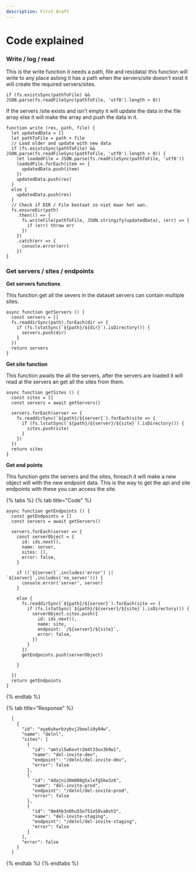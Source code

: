 ```yaml
---
description: First draft
---
```


# Code explained

### Write / log / read

This is the write function it needs a path, file and res\(data\) this function will write to any place aslong it has a path when the servers/site doesn't exist it will create the required servers/sites.

```text
if (fs.existsSync(pathToFile) && JSON.parse(fs.readFileSync(pathToFile, 'utf8').length > 0))
```

If the servers /site exists and isn't empty it will update the data in the file array else it will make the array and push the data in it.

```text
function write (res, path, file) {
  let updatedData = []
  let pathToFile = path + file
  // Load older and update with new data
  if (fs.existsSync(pathToFile) && JSON.parse(fs.readFileSync(pathToFile, 'utf8').length > 0)) {
    let loadedFile = JSON.parse(fs.readFileSync(pathToFile, 'utf8'))
    loadedFile.forEach(item => {
      updatedData.push(item)
    })
    updatedData.push(res)
  }
  else {
    updatedData.push(res)
  }
  // Check if DIR / File bestaat zo niet maar het aan.
  fs.ensureDir(path)
    .then(() => {
      fs.writeFile(pathToFile, JSON.stringify(updatedData), (err) => {
        if (err) throw err
      })
    })
    .catch(err => {
      console.error(err)
    })
}
```

### Get servers / sites / endpoints

**Get servers functions**

This function get all the severs in the dataset servers can contain multiple sites.

```text
async function getServers () {
  const servers = []
  fs.readdirSync(path).forEach(dir => {
    if (fs.lstatSync(`${path}/${dir}`).isDirectory()) {
      servers.push(dir)
    }
  })
  return servers
}
```

**Get site function**

This function awaits the all the servers, after the servers are loaded it will read al the servers an get all the sites from them.

```text
async function getSites () {
  const sites = []
  const servers = await getServers()

  servers.forEach(server => {
    fs.readdirSync(`${path}/${server}`).forEach(site => {
      if (fs.lstatSync(`${path}/${server}/${site}`).isDirectory()) {
        sites.push(site)
      }
    })
  })
  return sites
}
```

**Get end points**

This function gets the servers and the sites, foreach it will make a new object will with the new endpoint data. This is the way to get the api and site endpoints with these you can access the site.

{% tabs %}
{% tab title="Code" %}
```text
async function getEndpoints () {
  const getEndpoints = []
  const servers = await getServers()

  servers.forEach(server => {
    const serverObject = {
      id: ids.next(),
      name: server,
      sites: [],
      error: false,
    }

    if ((`${server}`.includes('error') || `${server}`.includes('no_server'))) {
      console.error('server', server)
    }

    else {
      fs.readdirSync(`${path}/${server}`).forEach(site => {
        if (fs.lstatSync(`${path}/${server}/${site}`).isDirectory()) {
          serverObject.sites.push({
            id: ids.next(),
            name: site,
            endpoint: `/${server}/${site}`,
            error: false,
          })
        }
      })
      getEndpoints.push(serverObject)

    }

  })
  return getEndpoints
}
```
{% endtab %}

{% tab title="Response" %}
```text
  [
    {
      "id": "ayp6ukwrbzybvj2bowli0y94w",
      "name": "delnl",
      "sites": [
        {
          "id": "amtsl5w6ovtr2m4t33ux3b9w1",
          "name": "del-invite-dev",
          "endpoint": "/delnl/del-invite-dev",
          "error": false
        },
        {
          "id": "4dajni30m088g5xlxfg5kw3z6",
          "name": "del-invite-prod",
          "endpoint": "/delnl/del-invite-prod",
          "error": false
        },
        {
          "id": "0m4hb3n0hu55o751o58va8sh3",
          "name": "del-invite-staging",
          "endpoint": "/delnl/del-invite-staging",
          "error": false
        }
      ],
      "error": false
    }
  ]
```
{% endtab %}
{% endtabs %}



